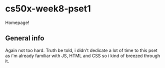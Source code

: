 # cs50x-week8-pset1
Homepage!

## General info

Again not too hard. Truth be told, i didn't dedicate a lot of time to this pset as i'm already familiar with JS, HTML and CSS so i kind of breezed through it.